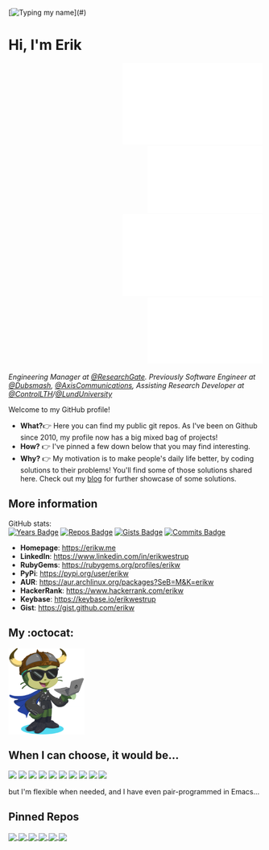 <!-- Empty line needed before code block -->
<!--
<h3>

```python
from collections import namedtuple as NT
print("Hi, I'm {0.firstname}".format(NT("SoftwareEngineer", "firstname lastname")("Erik", "Westrup")))

```
</h3>
-->

[![Typing my name](https://readme-typing-svg.herokuapp.com/?multiline=true&size=12&width=650&color=FE3A83&lines=from%20collections%20import%20namedtuple%20as%20NT;print(%22Hi,%20I%27m%20{0.fname}%22.format(NT(%22SoftwareEngineer%22,%20%22fname%20lname%22)(%22Erik%22,%20%22Westrup%22))))](#)
# Hi, I'm Erik
<!--
<a href="#" title="Erik's GitHub Stats">
<img src="https://github-readme-stats.vercel.app/api?username=erikw&count_private=true&show_icons=true&theme=radical&custom_title=Erik%27s%20Public%20GitHub%20Stats" title="Erik's GitHub Stats" align="right" width="60%" alt="Erik's GitHub Stats" /> 
<img src="https://github-readme-stats.vercel.app/api/top-langs?username=erikw&layout=compact&langs_count=10&hide=html&custom_title=Erik%27s%20Top%20Languages&theme=radical" title="Erik's Top Programming Languages" align="right" width="40%" alt="Erik's Top Programming Languages" />
-->
<!--
<img src="https://github-readme-stats-erikw.vercel.app/api?username=erikw&count_private=true&show_icons=true&theme=radical&custom_title=Erik%27s%20Public%20GitHub%20Stats" title="Erik's GitHub Stats" align="right" width="60%" alt="Erik's GitHub Stats" /> 
<img src="https://github-readme-stats-erikw.vercel.app/api/top-langs?username=erikw&layout=compact&langs_count=10&hide=html&custom_title=Erik%27s%20Top%20Languages&theme=radical" title="Erik's Top Programming Languages" align="right" width="40%" alt="Erik's Top Programming Languages" />

<img src="https://github.com/erikw/github-stats/blob/master/generated/overview.svg" title="Erik's GitHub Stats" align="right" width="55%" alt="Erik's GitHub Stats" /> 
<img src="https://github.com/erikw/github-stats/blob/master/generated/languages.svg" title="Erik's Top Programming Languages" align="right" width="45%" alt="Erik's Top Programming Languages" />

</a>
-->

<div align="right">
  <a href="https://github.com/erikw/github-stats#gh-dark-mode-only">
    <img src="https://github.com/erikw/github-stats/blob/master/generated/overview.svg#gh-dark-mode-only"  width="55%" alt="Erik's GitHub Stats" />
    <img src="https://github.com/erikw/github-stats/blob/master/generated/languages.svg#gh-dark-mode-only" width="45%" alt="Erik's Top Programming Languages" />
  </a>
  <a href="https://github.com/erikw/github-stats#gh-light-mode-only">
    <img src="https://github.com/erikw/github-stats/blob/master/generated/overview.svg#gh-dark-mode-only#gh-light-mode-only"  width="55%" alt="Erik's GitHub Stats" />
    <img src="https://github.com/erikw/github-stats/blob/master/generated/languages.svg#gh-dark-mode-only#gh-light-mode-only" width="45%" alt="Erik's Top Programming Languages" />
  </a>
</div>



*Engineering Manager at [@ResearchGate](https://github.com/researchgate). Previously Software Engineer at [@Dubsmash](https://github.com/dubsmash), [@AxisCommunications](https://github.com/AxisCommunications), Assisting Research Developer at [@ControlLTH](https://github.com/ControlLTH/)/[@LundUniversity](https://github.com/lunduniversity/)*

Welcome to my GitHub profile!

* **What?**:point_right: Here you can find my public git repos. As I've been on Github since 2010, my profile now has a big mixed bag of projects!
* **How?** :point_right: I've pinned a few down below that you may find interesting.
* **Why?** :point_right: My motivation is to make people's daily life better, by coding solutions to their problems! You'll find some of those solutions shared here. Check out my [blog](https://erikw.me/blog) for further showcase of some solutions.



## More information
GitHub stats:<br>
[![Years Badge](https://badges.pufler.dev/years/erikw)](#)
[![Repos Badge](https://badges.pufler.dev/repos/erikw)](https://github.com/erikw?tab=repositories)
[![Gists Badge](https://badges.pufler.dev/gists/erikw)](https://gist.github.com/erikw)
[![Commits Badge](https://badges.pufler.dev/commits/all/erikw)](#)



- **Homepage**: <https://erikw.me>
- **LinkedIn**: <https://www.linkedin.com/in/erikwestrup>
- **RubyGems**: <https://rubygems.org/profiles/erikw>
- **PyPi**: <https://pypi.org/user/erikw>
- **AUR**: <https://aur.archlinux.org/packages?SeB=M&K=erikw>
- **HackerRank**: <https://www.hackerrank.com/erikw>
- **Keybase**: <https://keybase.io/erikwestrup>
- **Gist**: <https://gist.github.com/erikw>


## My :octocat:
<a href="https://myoctocat.com/">
  <img align="center" src="/erik_octocat.png" width="30%" alt="My OctoCat" />
</a>

## When I can choose, it would be...
<!-- Logos from https://github.com/simple-icons/simple-icons/blob/develop/slugs.md -->
[![](https://img.shields.io/badge/OS-Linux/macOS-informational?style=flat&color=2bbc8a&logo=archlinux)](#)
[![](https://img.shields.io/badge/Mobile%20OS-Android-informational?style=flat&color=2bbc8a&logo=android)](#)
[![](https://img.shields.io/badge/Editor-vim-informational?style=flat&&color=2bbc8a&logo=vim)](#)
[![](https://img.shields.io/badge/Indentation-\\t-informational?style=flat&&color=2bbc8a&logo=accenture)](#)
[![](https://img.shields.io/badge/Shell-zsh-informational?style=flat&&color=2bbc8a&logo=gnubash)](#)
[![](https://img.shields.io/badge/Web%20Browser-Firefox-informational?style=flat&&color=2bbc8a&logo=firefoxbrowser)](#)
[![](https://img.shields.io/badge/Theme-solarized-informational?style=flat&&color=2bbc8a&logo=awesomelists)](https://ethanschoonover.com/solarized/)
[![](https://img.shields.io/badge/Code%20Review-Gerrit-informational?style=flat&&color=2bbc8a&logo=gerrit)](https://www.gerritcodereview.com/)
[![](https://img.shields.io/badge/Programming%20Language-Best%201%204%20the%20job-informational?style=flat&&color=2bbc8a&logo=pastebin)](#)
[![](https://img.shields.io/badge/Music-Electronic-informational?style=flat&&color=2bbc8a&logo=applemusic)](#)

but I'm flexible when needed, and I have even pair-programmed in Emacs...

## Pinned Repos
<a href="https://github.com/erikw/tmux-powerline">
  <img align="center" src="https://github-readme-stats.vercel.app/api/pin/?username=erikw&repo=tmux-powerline" />
</a>
<a href="https://github.com/erikw/dotfiles">
  <img align="center" src="https://github-readme-stats.vercel.app/api/pin/?username=erikw&repo=dotfiles" />
</a>
<a href="https://github.com/erikw/restic-automatic-backup-scheduler">
  <img align="center" src="https://github-readme-stats.vercel.app/api/pin/?username=erikw&repo=restic-automatic-backup-scheduler" />
</a>
<a href="https://github.com/erikw/jekyll-google_search_console_verification_file">
  <img align="center" src="https://github-readme-stats.vercel.app/api/pin/?username=erikw&repo=jekyll-google_search_console_verification_file" />
</a>
<a href="https://github.com/erikw/nestedtext-ruby">
  <img align="center" src="https://github-readme-stats.vercel.app/api/pin/?username=erikw&repo=nestedtext-ruby" />
</a>
<a href="https://github.com/Tardsquad/tardsquad-discord-bot">
  <img align="center" src="https://github-readme-stats.vercel.app/api/pin/?username=Tardsquad&repo=tardsquad-discord-bot" />
</a>



<!-- unused
![Activity Graph](https://activity-graph.herokuapp.com/graph?username=erikw&hide_border=true&theme=redical)
<a href="#" title="GitHub Streak"><img src="https://github-readme-streak-stats.herokuapp.com/?user=erikw" align="right" width="45%" /></a>
-->
